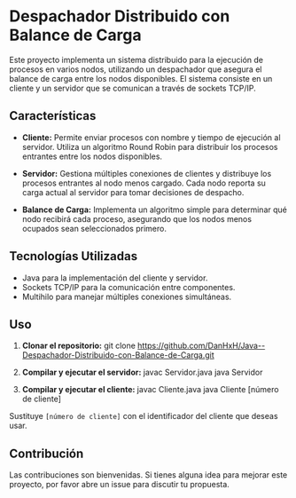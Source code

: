 # Despachador Distribuido con Balance de Carga

Este proyecto implementa un sistema distribuido para la ejecución de procesos en varios nodos, utilizando un despachador que asegura el balance de carga entre los nodos disponibles. El sistema consiste en un cliente y un servidor que se comunican a través de sockets TCP/IP.

## Características

- **Cliente:** Permite enviar procesos con nombre y tiempo de ejecución al servidor. Utiliza un algoritmo Round Robin para distribuir los procesos entrantes entre los nodos disponibles.
  
- **Servidor:** Gestiona múltiples conexiones de clientes y distribuye los procesos entrantes al nodo menos cargado. Cada nodo reporta su carga actual al servidor para tomar decisiones de despacho.
  
- **Balance de Carga:** Implementa un algoritmo simple para determinar qué nodo recibirá cada proceso, asegurando que los nodos menos ocupados sean seleccionados primero.

## Tecnologías Utilizadas

- Java para la implementación del cliente y servidor.
- Sockets TCP/IP para la comunicación entre componentes.
- Multihilo para manejar múltiples conexiones simultáneas.

## Uso

1. **Clonar el repositorio:**
   git clone https://github.com/DanHxH/Java--Despachador-Distribuido-con-Balance-de-Carga.git

2. **Compilar y ejecutar el servidor:**
   javac Servidor.java
   java Servidor

3. **Compilar y ejecutar el cliente:**
   javac Cliente.java
   java Cliente [número de cliente]

Sustituye `[número de cliente]` con el identificador del cliente que deseas usar.

## Contribución

Las contribuciones son bienvenidas. Si tienes alguna idea para mejorar este proyecto, por favor abre un issue para discutir tu propuesta.
